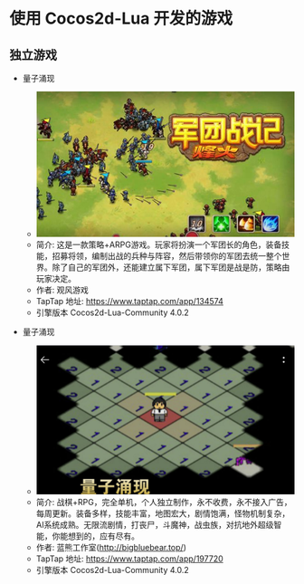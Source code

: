 #  使用 Cocos2d-Lua 开发的游戏

## 独立游戏

* 量子涌现
	* ![军团战记-烽火](./02.juntuanzhanji_fenghuo.jpg)
	* 简介: 这是一款策略+ARPG游戏。玩家将扮演一个军团长的角色，装备技能，招募将领，编制出战的兵种与阵容，然后带领你的军团去统一整个世界。除了自己的军团外，还能建立属下军团，属下军团是战是防，策略由玩家决定。
    * 作者: 观风游戏
    * TapTap 地址: https://www.taptap.com/app/134574
    * 引擎版本 Cocos2d-Lua-Community 4.0.2

* 量子涌现
	* ![量子涌现](./01.liangziyongxian.png)
	* 简介: 战棋+RPG，完全单机，个人独立制作，永不收费，永不接入广告，每周更新。装备多样，技能丰富，地图宏大，剧情饱满，怪物机制复杂，AI系统成熟。无限流剧情，打丧尸，斗魔神，战虫族，对抗地外超级智能，你能想到的，应有尽有。
    * 作者: 蓝熊工作室(http://bigbluebear.top/)
    * TapTap 地址: https://www.taptap.com/app/197720
    * 引擎版本 Cocos2d-Lua-Community 4.0.2